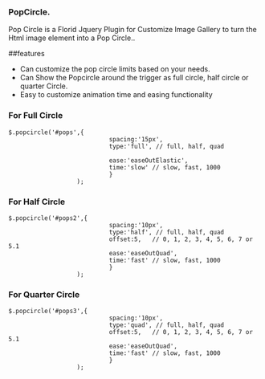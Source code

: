 ### PopCircle.
Pop Circle is a Florid Jquery Plugin for Customize Image Gallery to turn the Html image element into a Pop Circle..

##features
* Can customize the pop circle limits based on your needs.
* Can Show the Popcircle around the trigger as full circle, half circle or quarter Circle.
* Easy to customize animation time and easing functionality

### For Full Circle

```
$.popcircle('#pops',{
							spacing:'15px',
							type:'full', // full, half, quad
							
							ease:'easeOutElastic',
							time:'slow' // slow, fast, 1000
							}
				   );
```

### For Half Circle

```
$.popcircle('#pops2',{
							spacing:'10px',
							type:'half', // full, half, quad
							offset:5,	// 0, 1, 2, 3, 4, 5, 6, 7 or 5.1
							ease:'easeOutQuad',
							time:'fast' // slow, fast, 1000
							}
				   );

```
### For Quarter Circle

```
$.popcircle('#pops3',{
							spacing:'10px',
							type:'quad', // full, half, quad
							offset:5,	// 0, 1, 2, 3, 4, 5, 6, 7 or 5.1
							ease:'easeOutQuad',
							time:'fast' // slow, fast, 1000
							}
				   );

```